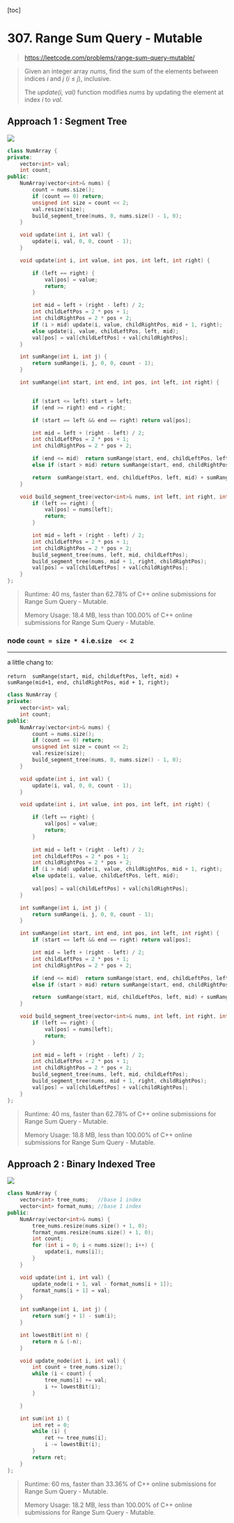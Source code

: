 [toc]

#  307. Range Sum Query - Mutable

> https://leetcode.com/problems/range-sum-query-mutable/

> Given an integer array *nums*, find the sum of the elements between indices *i* and *j* (*i* ≤ *j*), inclusive.
>
> The *update(i, val)* function modifies *nums* by updating the element at index *i* to *val*.

## Approach 1 :  Segment Tree

![](images\307.PNG)

```c++
class NumArray {
private:
	vector<int> val;
	int count;
public:
	NumArray(vector<int>& nums) {
		count = nums.size();
        if (count == 0) return;
		unsigned int size = count << 2;
		val.resize(size);
		build_segment_tree(nums, 0, nums.size() - 1, 0);
	}

	void update(int i, int val) {
		update(i, val, 0, 0, count - 1);
	}

	void update(int i, int value, int pos, int left, int right) {

		if (left == right) {
			val[pos] = value;
			return;
		}

		int mid = left + (right - left) / 2;
		int childLeftPos = 2 * pos + 1;
		int childRightPos = 2 * pos + 2;
		if (i > mid) update(i, value, childRightPos, mid + 1, right);
		else update(i, value, childLeftPos, left, mid);
		val[pos] = val[childLeftPos] + val[childRightPos];
	}

	int sumRange(int i, int j) {
		return sumRange(i, j, 0, 0, count - 1);
	}

	int sumRange(int start, int end, int pos, int left, int right) {


		if (start <= left) start = left;
		if (end >= right) end = right;

		if (start == left && end == right) return val[pos];

		int mid = left + (right - left) / 2;
		int childLeftPos = 2 * pos + 1;
		int childRightPos = 2 * pos + 2;

		if (end <= mid)  return sumRange(start, end, childLeftPos, left, mid);
		else if (start > mid) return sumRange(start, end, childRightPos, mid + 1, right);

		return  sumRange(start, end, childLeftPos, left, mid) + sumRange(start, end, childRightPos, mid + 1, right);
	}

	void build_segment_tree(vector<int>& nums, int left, int right, int pos) {
		if (left == right) {
			val[pos] = nums[left];
			return;
		}

		int mid = left + (right - left) / 2;
		int childLeftPos = 2 * pos + 1;
		int childRightPos = 2 * pos + 2;
		build_segment_tree(nums, left, mid, childLeftPos);
		build_segment_tree(nums, mid + 1, right, childRightPos);
		val[pos] = val[childLeftPos] + val[childRightPos];
	}
};

```
>Runtime: 40 ms, faster than 62.78% of C++ online submissions for Range Sum Query - Mutable.
>
>Memory Usage: 18.4 MB, less than 100.00% of C++ online submissions for Range Sum Query - Mutable.

### node `count = size * 4`  i.e.`size  << 2`



***



a little chang to:

​		`return  sumRange(start, mid, childLeftPos, left, mid) + sumRange(mid+1, end, childRightPos, mid + 1, right);`

```c++
class NumArray {
private:
	vector<int> val;
	int count;
public:
	NumArray(vector<int>& nums) {
		count = nums.size();
        if (count == 0) return;
		unsigned int size = count << 2;
		val.resize(size);
		build_segment_tree(nums, 0, nums.size() - 1, 0);
	}

	void update(int i, int val) {
		update(i, val, 0, 0, count - 1);
	}

	void update(int i, int value, int pos, int left, int right) {

		if (left == right) {
			val[pos] = value;
			return;
		}
		
        int mid = left + (right - left) / 2;
		int childLeftPos = 2 * pos + 1;
		int childRightPos = 2 * pos + 2;
		if (i > mid) update(i, value, childRightPos, mid + 1, right);
		else update(i, value, childLeftPos, left, mid);
		
        val[pos] = val[childLeftPos] + val[childRightPos];
	}

	int sumRange(int i, int j) {
		return sumRange(i, j, 0, 0, count - 1);
	}

	int sumRange(int start, int end, int pos, int left, int right) {
		if (start == left && end == right) return val[pos];

		int mid = left + (right - left) / 2;
		int childLeftPos = 2 * pos + 1;
		int childRightPos = 2 * pos + 2;

		if (end <= mid)  return sumRange(start, end, childLeftPos, left, mid);
		else if (start > mid) return sumRange(start, end, childRightPos, mid + 1, right);

		return  sumRange(start, mid, childLeftPos, left, mid) + sumRange(mid+1, end, childRightPos, mid + 1, right);
	}

	void build_segment_tree(vector<int>& nums, int left, int right, int pos) {
		if (left == right) {
			val[pos] = nums[left];
			return;
		}

		int mid = left + (right - left) / 2;
		int childLeftPos = 2 * pos + 1;
		int childRightPos = 2 * pos + 2;
		build_segment_tree(nums, left, mid, childLeftPos);
		build_segment_tree(nums, mid + 1, right, childRightPos);
		val[pos] = val[childLeftPos] + val[childRightPos];
	}
};

```

>Runtime: 40 ms, faster than 62.78% of C++ online submissions for Range Sum Query - Mutable.
>
>Memory Usage: 18.8 MB, less than 100.00% of C++ online submissions for Range Sum Query - Mutable.

## Approach 2 :  Binary Indexed Tree

![](images\315.3.png)

```c++
class NumArray {
	vector<int> tree_nums;   //base 1 index
	vector<int> format_nums; //base 1 index
public:
	NumArray(vector<int>& nums) {
		tree_nums.resize(nums.size() + 1, 0);
		format_nums.resize(nums.size() + 1, 0);
		int count;
		for (int i = 0; i < nums.size(); i++) {
            update(i, nums[i]);
		}
	}

	void update(int i, int val) {
		update_node(i + 1, val - format_nums[i + 1]);
		format_nums[i + 1] = val;
	}

	int sumRange(int i, int j) {
		return sum(j + 1) - sum(i);
	}

	int lowestBit(int n) {
		return n & (-n);
	}

	void update_node(int i, int val) {
		int count = tree_nums.size();
		while (i < count) {
			tree_nums[i] += val;
			i += lowestBit(i);
		}

	}

	int sum(int i) {
		int ret = 0;
		while (i) {
			ret += tree_nums[i];
			i -= lowestBit(i);
		}
		return ret;
	}
};
```

> Runtime: 60 ms, faster than 33.36% of C++ online submissions for Range Sum Query - Mutable.
>
> Memory Usage: 18.2 MB, less than 100.00% of C++ online submissions for Range Sum Query - Mutable.